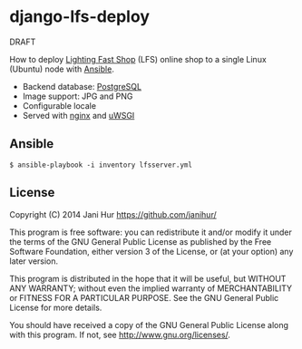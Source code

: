 django-lfs-deploy
=================

DRAFT

How to deploy [Lighting Fast Shop](http://www.getlfs.com) (LFS) online shop to a single Linux (Ubuntu) node with [Ansible](http://www.ansible.com/home).

* Backend database: [PostgreSQL](http://www.postgresql.org)
* Image support: JPG and PNG
* Configurable locale
* Served with [nginx](http://nginx.org) and [uWSGI](http://uwsgi-docs.readthedocs.org/en/latest/)

Ansible
-------

```Shell
$ ansible-playbook -i inventory lfsserver.yml
```

License
-------

Copyright (C) 2014 Jani Hur <https://github.com/janihur/>

This program is free software: you can redistribute it and/or modify
it under the terms of the GNU General Public License as published by
the Free Software Foundation, either version 3 of the License, or
(at your option) any later version.

This program is distributed in the hope that it will be useful,
but WITHOUT ANY WARRANTY; without even the implied warranty of
MERCHANTABILITY or FITNESS FOR A PARTICULAR PURPOSE.  See the
GNU General Public License for more details.

You should have received a copy of the GNU General Public License
along with this program.  If not, see <http://www.gnu.org/licenses/>.
